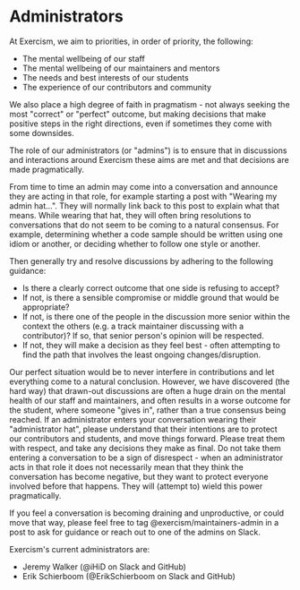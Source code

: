 # Administrators

At Exercism, we aim to priorities, in order of priority, the following:

- The mental wellbeing of our staff
- The mental wellbeing of our maintainers and mentors
- The needs and best interests of our students
- The experience of our contributors and community

We also place a high degree of faith in pragmatism - not always seeking the most "correct" or "perfect" outcome, but making decisions that make positive steps in the right directions, even if sometimes they come with some downsides.

The role of our administrators (or "admins") is to ensure that in discussions and interactions around Exercism these aims are met and that decisions are made pragmatically.

From time to time an admin may come into a conversation and announce they are acting in that role, for example starting a post with "Wearing my admin hat...".
They will normally link back to this post to explain what that means.
While wearing that hat, they will often bring resolutions to conversations that do not seem to be coming to a natural consensus.
For example, determining whether a code sample should be written using one idiom or another, or deciding whether to follow one style or another.

Then generally try and resolve discussions by adhering to the following guidance:

- Is there a clearly correct outcome that one side is refusing to accept?
- If not, is there a sensible compromise or middle ground that would be appropriate?
- If not, is there one of the people in the discussion more senior within the context the others (e.g. a track maintainer discussing with a contributor)? If so, that senior person's opinion will be respected.
- If not, they will make a decision as they feel best - often attempting to find the path that involves the least ongoing changes/disruption.

Our perfect situation would be to never interfere in contributions and let everything come to a natural conclusion.
However, we have discovered (the hard way) that drawn-out discussions are often a huge drain on the mental health of our staff and maintainers, and often results in a worse outcome for the student, where someone "gives in", rather than a true consensus being reached.
If an administrator enters your conversation wearing their "administrator hat", please understand that their intentions are to protect our contributors and students, and move things forward.
Please treat them with respect, and take any decisions they make as final.
Do not take them entering a conversation to be a sign of disrespect - when an administrator acts in that role it does not necessarily mean that they think the conversation has become negative, but they want to protect everyone involved before that happens.
They will (attempt to) wield this power pragmatically.

If you feel a conversation is becoming draining and unproductive, or could move that way, please feel free to tag @exercism/maintainers-admin in a post to ask for guidance or reach out to one of the admins on Slack.

Exercism's current administrators are:

- Jeremy Walker (@iHiD on Slack and GitHub)
- Erik Schierboom (@ErikSchierboom on Slack and GitHub)
